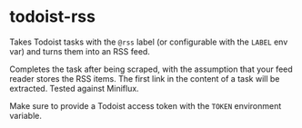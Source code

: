 # todoist-rss

Takes Todoist tasks with the `@rss` label (or configurable with the `LABEL` env
var) and turns them into an RSS feed.

Completes the task after being scraped, with the assumption that your feed
reader stores the RSS items. The first link in the content of a task will be
extracted. Tested against Miniflux.

Make sure to provide a Todoist access token with the `TOKEN` environment
variable.
